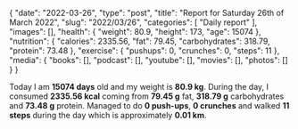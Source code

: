 {
    "date": "2022-03-26",
    "type": "post",
    "title": "Report for Saturday 26th of March 2022",
    "slug": "2022\/03\/26",
    "categories": [
        "Daily report"
    ],
    "images": [],
    "health": {
        "weight": 80.9,
        "height": 173,
        "age": 15074
    },
    "nutrition": {
        "calories": 2335.56,
        "fat": 79.45,
        "carbohydrates": 318.79,
        "protein": 73.48
    },
    "exercise": {
        "pushups": 0,
        "crunches": 0,
        "steps": 11
    },
    "media": {
        "books": [],
        "podcast": [],
        "youtube": [],
        "movies": [],
        "photos": []
    }
}

Today I am <strong>15074 days</strong> old and my weight is <strong>80.9 kg</strong>. During the day, I consumed <strong>2335.56 kcal</strong> coming from <strong>79.45 g</strong> fat, <strong>318.79 g</strong> carbohydrates and <strong>73.48 g</strong> protein. Managed to do <strong>0 push-ups</strong>, <strong>0 crunches</strong> and walked <strong>11 steps</strong> during the day which is approximately <strong>0.01 km</strong>.